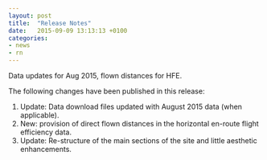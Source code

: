 ```yaml
---
layout: post
title:  "Release Notes"
date:   2015-09-09 13:13:13 +0100
categories:
- news
- rn
---
```


Data updates for Aug 2015, flown distances for HFE.

The following changes have been published in this release:

1. Update: Data download files updated with August 2015 data (when applicable).
2. New: provision of direct flown distances in the horizontal en-route flight efficiency data.
3. Update: Re-structure of the main sections of the site and little aesthetic enhancements.
